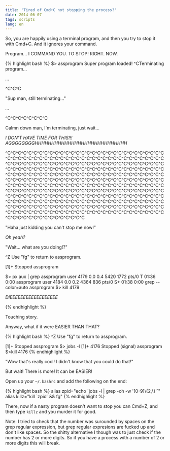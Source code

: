 ```yaml
---
title: 'Tired of Cmd+C not stopping the process?'
date: 2014-06-07
tags: scripts
lang: en
---
```


So, you are happily using a terminal program, and then you try to stop it with Cmd+C. And it ignores your command.

Program... I COMMAND YOU. TO STOP! RIGHT. NOW.

{% highlight bash %}
$> assprogram
Super program loaded!
^CTerminating program...

*...*

^C^C^C

"Sup man, still terminating..."

*...*

^C^C^C^C^C^C^C^C

Calmn down man, I'm terminating, just wait...

*I DON'T HAVE TIME FOR THIS!!!*
*AGGGGGGGGHHHHHHHHHHHHHHHHHHHHHHHHHHHH*

^C^C^C^C^C^C^C^C^C^C^C^C^C^C^C^C^C^C^C^C^C^C^C^C^C^C^C^C^C^C^C^C^C^C^C^C^C^C^C^C^C^C^C^C^C^C^C^C^C^C^C^C^C^C^C^C^C^C^C^C^C^C^C^C^C^C^C^C^C^C^C^C^C^C^C^C^C^C^C^C^C^C^C^C^C^C^C^C^C^C^C^C^C^C^C^C^C^C^C^C^C^C^C^C^C^C^C^C^C^C^C^C^C^C^C^C^C^C^C^C^C^C^C^C^C^C^C^C^C^C^C^C^C^C^C^C^C^C^C^C^C^C^C^C^C^C^C^C^C^C^C^C^C^C^C^C^C^C^C^C^C^C^C^C^C^C^C^C^C^C^C^C^C^C^C^C^C^C^C^C^C^C^C^C^C^C^C^C^C^C^C^C^C^C^C^C^C^C^C^C^C^C^C^C^C^C^C^C^C^C^C^C^C^C^C^C^C^C^C^C^C^C^C^C^C^C^C^C^C^C^C^C^C^C^C^C^C^C^C^C^C^C^C^C^C^C^C^C^C^C^C^C^C^C^C^C^C^C^C^C^C^C^C^C^C^C^C^C^C^C^C^C^C^C^C^C^C^C^C^C^C^C^C^C^C^C^C^C^C^C^C^C^C^C^C^C^C^C^C^C^C^C^C^C^C^C^C^C^C^C^C^C^C^C^C^C^C^C^C^C^C^C^C^C^C^C^C^C^C^C^C^C^C^C^C^C^C^C^C^C^C^C^C^C^C^C^C^C^C^C^C^C^C^C^C^C^C^C^C^C^C^C^C^C^C^C^C^C^C^C^C^C^C^C^C

"Haha just kidding you can't stop me now!"

*Oh yeah?*

"Wait... what are you doing!?"

^Z
Use "fg" to return to assprogram.

[1]+  Stopped                 assprogram

$> px aux | grep assprogram
user   4179  0.0  0.4   5420  1772 pts/0    T    01:36   0:00 assprogram
user   4184  0.0  0.2   4364   836 pts/0    S+   01:38   0:00 grep --color=auto assprogram
$> kill 4179

*DIEEEEEEEEEEEEEEEEEE*

{% endhighlight %}

Touching story.

Anyway, what if it were EASIER THAN THAT?

{% highlight bash %}
^Z
Use "fg" to return to assprogram.

[1]+  Stopped                 assprogram
$> jobs -l
[1]+  4176 Stopped (signal)        assprogram
$>kill 4176
{% endhighlight %}

"Wow that's really cool! I didn't know that you could do that!"

But wait! There is more! It can be EASIER!

Open up your `~/.bashrc` and add the following on the end:

{% highlight bash %}
alias zpid="echo \`jobs -l | grep -oh -w '[0-9]\\{2,\\}'\`"
alias killz="kill \`zpid\` && fg"
{% endhighlight %}

There, now if a nasty program doesn't want to stop you can Cmd+Z, and then type `killz` and you murder it for good.

Note: I tried to check that the number was surounded by spaces on the grep regular expression, but grep regular expresions are fucked up and don't like spaces. So the shitty alternative I though was to just check if the number has 2 or more digits. So if you have a process with a number of 2 or more digits this will break.